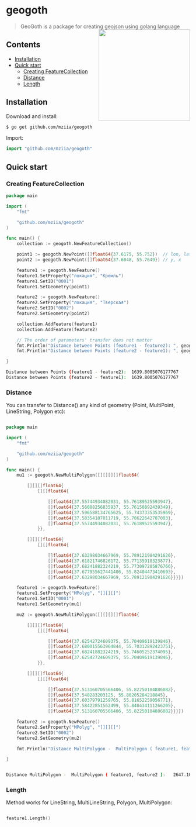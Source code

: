 # geogoth

> GeoGoth is a package for creating geojson using golang language  <img src="https://user-images.githubusercontent.com/24193681/41141904-75a44f22-6afc-11e8-83c0-5ee152d600e3.png" width="250" align="right"> 


## Contents
- [Installation](#installation)
- [Quick start](#quick-start)
    - [Creating FeatureCollection](#creating-featurecollection)
    - [Distance](#distance)
    - [Length](#length)
    
    




## Installation 

Download and install:
```sh
$ go get github.com/mziia/geogoth
```

Import: 
```go
import "github.com/mziia/geogoth"
```

## Quick start

### Creating FeatureCollection
```go
package main

import (
	"fmt"

	"github.com/mziia/geogoth"
)

func main() {
	collection := geogoth.NewFeatureCollection()

	point1 := geogoth.NewPoint([]float64{37.6175, 55.752})  // lon, lat
	point2 := geogoth.NewPoint([]float64{37.6048, 55.7649}) // y, x

	feature1 := geogoth.NewFeature()
	feature1.SetProperty("локация", "Кремль")
	feature1.SetID("0001")
	feature1.SetGeometry(point1)

	feature2 := geogoth.NewFeature()
	feature2.SetProperty("локация", "Тверская")
	feature2.SetID("0002")
	feature2.SetGeometry(point2)

	collection.AddFeature(feature1)
	collection.AddFeature(feature2)

	// The order of parameters' transfer does not matter
	fmt.Println("Distance between Points (feature1 - feature2): ", geogoth.Distance(feature1, feature2))
	fmt.Println("Distance between Points (feature2 - feature1): ", geogoth.Distance(feature2, feature1))

}
```

```sh
Distance between Points (feature1 - feature2):  1639.8005076177767
Distance between Points (feature2 - feature1):  1639.8005076177767

```
### Distance

You can transfer to Distance() any kind of geometry (Point, MultiPoint, LineString, Polygon etc):


```go

package main

import (
	"fmt"

	"github.com/mziia/geogoth"
)

func main() {
	mu1 := geogoth.NewMultiPolygon([][][][]float64{

		[][][]float64{
			[][]float64{

				[]float64{37.55744934082031, 55.76189525593947},
				[]float64{37.56088256835937, 55.76150892439349},
				[]float64{37.596588134765625, 55.74373353535969},
				[]float64{37.58354187011719, 55.78622642787003},
				[]float64{37.55744934082031, 55.76189525593947},
			}},

		[][][]float64{
			[][]float64{

				[]float64{37.63298034667969, 55.789121984291626},
				[]float64{37.61821746826172, 55.77135918323877},
				[]float64{37.68241882324219, 55.773097205876766},
				[]float64{37.677955627441406, 55.82404473410693},
				[]float64{37.63298034667969, 55.789121984291626}}}})

	feature1 := geogoth.NewFeature()
	feature1.SetProperty("MPolyg", "[][][]")
	feature1.SetID("0001")
	feature1.SetGeometry(mu1)

	mu2 := geogoth.NewMultiPolygon([][][][]float64{

		[][][]float64{
			[][]float64{

				[]float64{37.62542724609375, 55.70409619139846},
				[]float64{37.680015563964844, 55.70312892423751},
				[]float64{37.68241882324219, 55.74605252374095},
				[]float64{37.62542724609375, 55.70409619139846},
			}},

		[][][]float64{
			[][]float64{

				[]float64{37.513160705566406, 55.82250184886082},
				[]float64{37.540283203125, 55.80205284218845},
				[]float64{37.60379791259765, 55.81652259056771},
				[]float64{37.58422851562499, 55.840434111266205},
				[]float64{37.513160705566406, 55.82250184886082}}}})

	feature2 := geogoth.NewFeature()
	feature2.SetProperty("MPolyg", "[][][]")
	feature2.SetID("0002")
	feature2.SetGeometry(mu2)

	fmt.Println("Distance MultiPolygon -  MultiPolygon ( feature1, feature2 ):  ", geogoth.Distance(feature1, feature2))

}

```

```sh

Distance MultiPolygon -  MultiPolygon ( feature1, feature2 ):   2647.108678983299


```

### Length

Method works for LineString, MultiLineString, Polygon, MultiPolygon:  

```go

feature1.Length()

```



